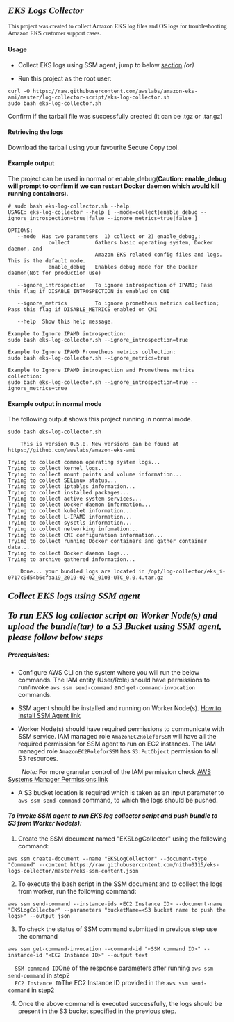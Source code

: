 ### <span style="font-family: times, serif; font-size:16pt; font-style:italic;"> EKS Logs Collector 

<span style="font-family: calibri, Garamond, 'Comic Sans MS' ;">This project was created to collect Amazon EKS log files and OS logs for troubleshooting Amazon EKS customer support cases.</span>

#### Usage
* Collect EKS logs using SSM agent, jump to below [section](#collect-eks-logs-using-ssm-agent) _(or)_

* Run this project as the root user:
```
curl -O https://raw.githubusercontent.com/awslabs/amazon-eks-ami/master/log-collector-script/eks-log-collector.sh
sudo bash eks-log-collector.sh
```

Confirm if the tarball file was successfully created (it can be .tgz or .tar.gz)

#### Retrieving the logs
Download the tarball using your favourite Secure Copy tool.

#### Example output
The project can be used in normal or enable_debug(**Caution: enable_debug will prompt to confirm if we can restart Docker daemon which would kill running containers**).

```
# sudo bash eks-log-collector.sh --help
USAGE: eks-log-collector --help [ --mode=collect|enable_debug --ignore_introspection=true|false --ignore_metrics=true|false ]

OPTIONS:
   --mode  Has two parameters  1) collect or 2) enable_debug,:
             collect        Gathers basic operating system, Docker daemon, and
                            Amazon EKS related config files and logs. This is the default mode.
             enable_debug   Enables debug mode for the Docker daemon(Not for production use)

   --ignore_introspection   To ignore introspection of IPAMD; Pass this flag if DISABLE_INTROSPECTION is enabled on CNI
   
   --ignore_metrics         To ignore prometheus metrics collection; Pass this flag if DISABLE_METRICS enabled on CNI

   --help  Show this help message.

Example to Ignore IPAMD introspection: 
sudo bash eks-log-collector.sh --ignore_introspection=true

Example to Ignore IPAMD Prometheus metrics collection:  
sudo bash eks-log-collector.sh --ignore_metrics=true

Example to Ignore IPAMD introspection and Prometheus metrics collection:
sudo bash eks-log-collector.sh --ignore_introspection=true --ignore_metrics=true   
```
#### Example output in normal mode
The following output shows this project running in normal mode.

```
sudo bash eks-log-collector.sh

	This is version 0.5.0. New versions can be found at https://github.com/awslabs/amazon-eks-ami

Trying to collect common operating system logs... 
Trying to collect kernel logs... 
Trying to collect mount points and volume information... 
Trying to collect SELinux status... 
Trying to collect iptables information... 
Trying to collect installed packages... 
Trying to collect active system services... 
Trying to collect Docker daemon information... 
Trying to collect kubelet information... 
Trying to collect L-IPAMD information... 
Trying to collect sysctls information... 
Trying to collect networking infomation... 
Trying to collect CNI configuration information... 
Trying to collect running Docker containers and gather container data... 
Trying to collect Docker daemon logs... 
Trying to archive gathered information... 

	Done... your bundled logs are located in /opt/log-collector/eks_i-0717c9d54b6cfaa19_2019-02-02_0103-UTC_0.0.4.tar.gz
```


### <span style="font-family: times, serif; font-size:16pt; font-style:italic;">Collect EKS logs using SSM agent 
#### <span style="font-family: times, serif; font-size:16pt; font-style:italic;">To run EKS log collector script on Worker Node(s) and upload the bundle(tar) to a S3 Bucket using SSM agent, please follow below steps

##### *Prerequisites*:

* Configure AWS CLI on the system where you will run the below commands. The IAM entity (User/Role) should have permissions to run/invoke `aws ssm send-command` and `get-command-invocation` commands.

* SSM agent should be installed and running on Worker Node(s). [How to Install SSM Agent link](https://docs.aws.amazon.com/systems-manager/latest/userguide/sysman-manual-agent-install.html)

* Worker Node(s) should have required permissions to communicate with SSM service. IAM managed role `AmazonEC2RoleforSSM` will have all the required permission for SSM agent to run on EC2 instances. The IAM managed role `AmazonEC2RoleforSSM` has `S3:PutObject` permission to all S3 resources. 

&nbsp;&nbsp;&nbsp;&nbsp;&nbsp;&nbsp;&nbsp;&nbsp;*Note:* For more granular control of the IAM permission check [AWS Systems Manager Permissions link ](https://docs.aws.amazon.com/systems-manager/latest/userguide/auth-and-access-control-permissions-reference.html)

* A S3 bucket location is required which is taken as an input parameter to `aws ssm send-command` command, to which the logs should be pushed.


#### *To invoke SSM agent to run EKS log collector script and push bundle to S3 from Worker Node(s):*

1. Create the SSM document named "EKSLogCollector" using the following command: <br/>
```
aws ssm create-document --name "EKSLogCollector" --document-type "Command" --content https://raw.githubusercontent.com/nithu0115/eks-logs-collector/master/eks-ssm-content.json
```
2. To execute the bash script in the SSM document and to collect the logs from worker, run the following command: <br/>
```
aws ssm send-command --instance-ids <EC2 Instance ID> --document-name "EKSLogCollector" --parameters "bucketName=<S3 bucket name to push the logs>" --output json
```
3. To check the status of SSM command submitted in previous step use the command <br/> 
```   
aws ssm get-command-invocation --command-id "<SSM command ID>" --instance-id "<EC2 Instance ID>" --output text
```
&nbsp;&nbsp;&nbsp;&nbsp;`SSM command ID`One of the response parameters after running `aws ssm send-command` in step2<br/>
&nbsp;&nbsp;&nbsp;&nbsp;`EC2 Instance ID`The EC2 Instance ID provided in the `aws ssm send-command` in step2

4. Once the above command is executed successfully, the logs should be present in the S3 bucket specified in the previous step. 

